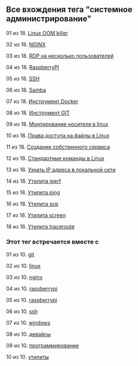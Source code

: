 ## Все вхождения тега "системное администрирование"


01 из 18. [Linux OOM killer](./2021-04-18_linux_oom_killer.md)

02 из 18. [NGINX](./cs_tools_nginx.md)

03 из 18. [RDP на несколько пользователей](./sys_windows_multiuser_rdp.md)

04 из 18. [RaspberryPI](./devices_raspberry_pi.md)

05 из 18. [SSH](./cs_tools_ssh.md)

06 из 18. [Samba](./sys_tools_samba.md)

07 из 18. [Инструмент Docker](./cs_tools_docker.md)

08 из 18. [Инструмент GIT](./cs_tools_git.md)

09 из 18. [Монтирование носителя в linux](./sys_linux_mount.md)

10 из 18. [Права доступа на файлы в Linux](./2021-04-18_linux_file_access.md)

11 из 18. [Создание собственного сервиса](./2021-04-18_linux_custom_service.md)

12 из 18. [Стандартные команды в Linux](./2021-04-18_linux_default_commands.md)

13 из 18. [Узнать IP адреса в локальной сети](./2021-04-18_linux_ip_addresses_in_lan.md)

14 из 18. [Утилита iperf](./cs_utils_iperf.md)

15 из 18. [Утилита ping](./cs_utils_ping.md)

16 из 18. [Утилита scp](./cs_utils_scp.md)

17 из 18. [Утилита screen](./cs_utils_screen.md)

18 из 18. [Утилита traceroute](./cs_utils_traceroute.md)



### Этот тег встречается вместе с


01 из 10. [git](./meta_git.md)

02 из 10. [linux](./meta_linux.md)

03 из 10. [nginx](./meta_nginx.md)

04 из 10. [rapsberrypi](./meta_rapsberrypi.md)

05 из 10. [raspberrypi](./meta_raspberrypi.md)

06 из 10. [ssh](./meta_ssh.md)

07 из 10. [windows](./meta_windows.md)

08 из 10. [девайсы](./meta_devaysy.md)

09 из 10. [программирование](./meta_programmirovanie.md)

10 из 10. [утилиты](./meta_utility.md)


